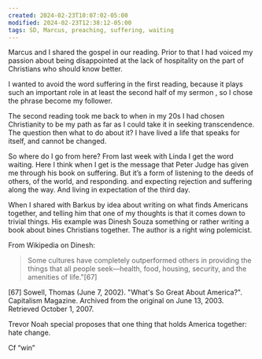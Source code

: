 ```yaml
---
created: 2024-02-23T10:07:02-05:00
modified: 2024-02-23T12:38:12-05:00
tags: SD, Marcus, preaching, suffering, waiting
---
```


Marcus and I shared the gospel in our reading. Prior to that I had voiced my passion about being disappointed at the lack of hospitality on the part of Christians who should know better.

I wanted to avoid the word suffering in the first reading, because it plays such an important role in at least the second half of my sermon , so I chose the phrase become my follower.

The second reading took me back to when in my 20s I had chosen Christianity to be my path as far as I could take it in seeking transcendence. The question then what to do about it? I have lived a life that speaks for itself, and cannot be changed.

So where do I go from here? From last week with Linda I get the word waiting. Here I think when I get is the message that Peter Judge has given me through his book on suffering. But it’s a form of listening to the deeds of others, of the world, and responding. and expecting rejection and suffering along the way. And living in expectation of the third day.

When I shared with Barkus by idea about writing on what finds Americans together, and telling him that one of my thoughts is that it comes down to trivial things. His example was Dinesh Souza something or rather writing a book about bines Christians together. The author is a right wing polemicist.

From Wikipedia on Dinesh:

> Some cultures have completely outperformed others in providing the things that all people seek—health, food, housing, security, and the amenities of life."[67]

[67] Sowell, Thomas (June 7, 2002). "What's So Great About America?". Capitalism Magazine. Archived from the original on June 13, 2003. Retrieved October 1, 2007.

Trevor Noah special proposes that one thing that holds America together: hate change. 

Cf “win”
